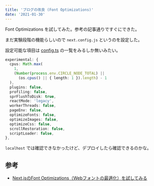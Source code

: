 ```yaml
---
title: 'ブログの改良 (Font Optimizations)'
date: '2021-01-30'
---
```


Font Optimizations を試してみた。参考の記事通りですぐにできた。

まだ実験段階の機能らしいので `next.config.js` というのを設定した。

設定可能な項目は [config.ts](https://github.com/vercel/next.js/blob/canary/packages/next/next-server/server/config.ts#L73) の一覧をみるしか無いみたい。

```ts
experimental: {
  cpus: Math.max(
    1,
    (Number(process.env.CIRCLE_NODE_TOTAL) ||
      (os.cpus() || { length: 1 }).length) - 1
  ),
  plugins: false,
  profiling: false,
  sprFlushToDisk: true,
  reactMode: 'legacy',
  workerThreads: false,
  pageEnv: false,
  optimizeFonts: false,
  optimizeImages: false,
  optimizeCss: false,
  scrollRestoration: false,
  scriptLoader: false,
},
```

`localhost` では確認できなかったけど、デプロイしたら確認できるのかな。

## 参考

- [Next.jsのFont Optimizations（Webフォントの最適化）を試してみる](https://zenn.dev/catnose99/articles/bb943c3dc99d89)
